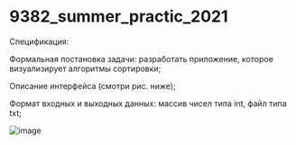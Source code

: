 # 9382_summer_practic_2021

Спецификация:

Формальная постановка задачи: разработать приложение, которое визуализирует алгоритмы сортировки;

Описание интерфейса (смотри рис. ниже);

Формат входных и выходных данных: массив чисел типа int, файл типа txt;

![image](https://user-images.githubusercontent.com/54913485/124331581-278d0f80-db98-11eb-85f7-dafbd4978ebc.png)
